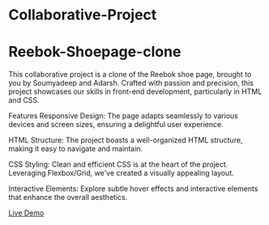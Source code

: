 # Collaborative-Project
# Reebok-Shoepage-clone

This collaborative project is a clone of the Reebok shoe page, brought to you by Soumyadeep and Adarsh. Crafted with passion and precision, this project showcases our skills in front-end development, particularly in HTML and CSS.

Features
Responsive Design: The page adapts seamlessly to various devices and screen sizes, ensuring a delightful user experience.

HTML Structure: The project boasts a well-organized HTML structure, making it easy to navigate and maintain.

CSS Styling: Clean and efficient CSS is at the heart of the project. Leveraging Flexbox/Grid, we've created a visually appealing layout.

Interactive Elements: Explore subtle hover effects and interactive elements that enhance the overall aesthetics.

[Live Demo](https://soumyadeepdutta7.github.io/Collaborative-Project/)
